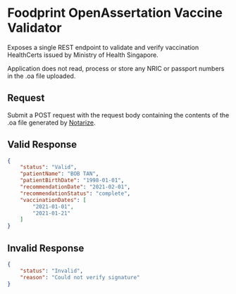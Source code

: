 # Foodprint OpenAssertation Vaccine Validator

Exposes a single REST endpoint to validate and verify vaccination HealthCerts issued by Ministry of Health Singapore.

Application does not read, process or store any NRIC or passport numbers in the .oa file uploaded.

## Request

Submit a POST request with the request body containing the contents of the .oa file generated by [Notarize](https://www.notarise.gov.sg/vac).

## Valid Response

```json
{
    "status": "Valid",
    "patientName": "BOB TAN",
    "patientBirthDate": "1998-01-01",
    "recommendationDate": "2021-02-01",
    "recommendationStatus": "complete",
    "vaccinationDates": [
        "2021-01-01",
        "2021-01-21"
    ]
}
```

## Invalid Response

```json
{
    "status": "Invalid",
    "reason": "Could not verify signature"
}
```
